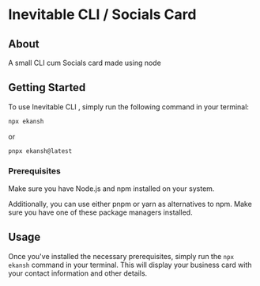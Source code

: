 
# Inevitable CLI / Socials Card

## About

A small CLI cum Socials card made using node

## Getting Started

To use Inevitable CLI , simply run the following command in your terminal:
```zsh
npx ekansh
```
or 
```zsh
pnpx ekansh@latest
```

### Prerequisites

Make sure you have Node.js and npm installed on your system.

Additionally, you can use either pnpm or yarn as alternatives to npm. Make sure you have one of these package managers installed.

## Usage

Once you've installed the necessary prerequisites, simply run the `npx ekansh` command in your terminal. This will display your business card with your contact information and other details.
